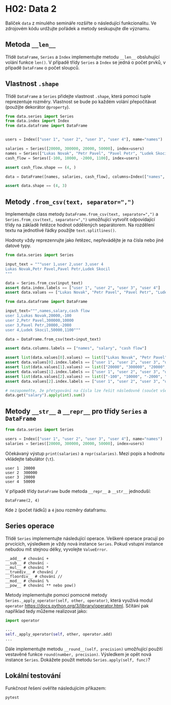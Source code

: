 # H02: Data 2
Balíček `data` z minulého semináře rozšiřte o následující funkcionalitu. Ve zdrojovém kódu urdžujte pořádek a metody seskupujte dle významu.

## Metoda `__len__`
Třídě `DataFrame`, `Series` a `Index` implementujte metodu `__len__` obsluhující volání funkce `len()`. V případě třídy `Series` a `Index` se jedná o počet prvků, v případě `DataFrame` o počet sloupců.

## Vlastnost `.shape`
Třídě `DataFrame` a `Series` přidejte vlastnost `.shape`, která pomoci tuple reprezentuje rozměry. Vlastnost se bude po každém volání přepočítávat (použíjte dekorátor `@property`).

```python
from data.series import Series
from data.index import Index
from data.dataframe import DataFrame


users = Index(["user 1", "user 2", "user 3", "user 4"], name="names")

salaries = Series([20000, 300000, 20000, 50000], index=users)
names = Series(["Lukas Novak", "Petr Pavel", "Pavel Petr", "Ludek Skocil"], index=users)
cash_flow = Series([-100, 10000, -2000, 1100], index=users)

assert cash_flow.shape == (4, )

data = DataFrame([names, salaries, cash_flow], columns=Index(["names", "salary", "cash flow"]))

assert data.shape == (4, 3)
```

## Metody `.from_csv(text, separator=",")`
Implementujte class metody `DataFrame.from_csv(text, separator=",")` a `Series.from_csv(text, separator=",")` umožňující vytvořit odpovídající třídy na základě řetězce hodnot oddělených separátorem. Na rozdělení textu na jednotlivé řádky použíjte `text.splitlines()`.

Hodnoty vždy reprezenrujte jako řetězec, nepřevádějte je na čísla nebo jiné datové typy.

```python
from data.series import Series

input_text = """user 1,user 2,user 3,user 4
Lukas Novak,Petr Pavel,Pavel Petr,Ludek Skocil
"""

data = Series.from_csv(input_text)
assert data.index.labels == ["user 1", "user 2", "user 3", "user 4"]
assert data.values == ["Lukas Novak", "Petr Pavel", "Pavel Petr", "Ludek Skocil"]
```

```python
from data.dataframe import DataFrame

input_text=""",names,salary,cash flow
user 1,Lukas Novak,20000,-100
user 2,Petr Pavel,300000,10000
user 3,Pavel Petr,20000,-2000
user 4,Ludek Skocil,50000,1100"""

data = DataFrame.from_csv(text=input_text)

assert data.columns.labels == ["names", "salary", "cash flow"]

assert list(data.values[0].values) == list(["Lukas Novak", "Petr Pavel", "Pavel Petr", "Ludek Skocil"])
assert data.values[0].index.labels == ["user 1", "user 2", "user 3", "user 4"]
assert list(data.values[1].values) == list(["20000", "300000", "20000", "50000"])
assert data.values[1].index.labels == ["user 1", "user 2", "user 3", "user 4"]
assert list(data.values[2].values) == list(["-100", "10000", "-2000", "1100"]))
assert data.values[2].index.labels == ["user 1", "user 2", "user 3", "user 4"]

# nezapomeňte, že přetypování na čísla lze řešit následovně (součet všech platů)
data.get("salary").apply(int).sum()
```

## Metody `__str__` a `__repr__` pro třídy `Series` a `DataFrame`

```python
from data.series import Series

users = Index(["user 1", "user 2", "user 3", "user 4"], name="names")
salaries = Series([20000, 300000, 20000, 50000], index=users)
```

Očekávaný výstup `print(salaries)` a `repr(salaries)`. Mezi popis a hodnotu vkládejte tabulátor (`\t`).

```
user 1  20000
user 2  300000
user 3  20000
user 4  50000
```

V případě třídy `DataFrame` bude metoda `__repr__` a `__str__` jednoduší:

```
DataFrame(2, 4)
```

Kde `2` (počet řádků) a `4` jsou rozměry dataframu.

## Series operace
Třídě `Series` implementujte následující operace. Veškeré operace pracují po prvcících, výsledkem je vždy nová instance `Series`. Pokud vstupní instance nebudou mít stejnou délky, vyvolejte `ValueError`.

```
__add__ # chování +
__sub__ # chování -
__mul__ # chování *
__truediv__ # chování /
__floordiv__ # chování //
__mod__ # chování %
__pow__ # chování ** nebo pow()
```

Metody implementujte pomoci pomocné metody `Series._apply_operator(self, other, operator)`, která využívá modul `operator` https://docs.python.org/3/library/operator.html. Sčítání pak například tedy můžeme realizovat jako:

```python
import operator

...
self._apply_operator(self, other, operator.add)
...
```

Dále implementujte metodu `__round__(self, precision)` umožňující použití vestavěné funkce `round(number, precision)`. Výsledkem je opět nová instance `Series`. Dokážete použít metodu `Series.apply(self, func)`?

## Lokální testování
Funkčnost řešení ověříte následujícím příkazem:

```bash
pytest
```
